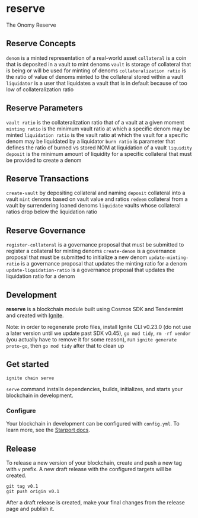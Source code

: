 # reserve

The Onomy Reserve

## Reserve Concepts

`denom` is a minted representation of a real-world asset
`collateral` is a coin that is deposited in a vault to mint denoms
`vault` is storage of collateral that is being or will be used for minting of denoms
`collateralization ratio` is the ratio of value of denoms minted to the collateral stored within a vault
`liquidator` is a user that liquidates a vault that is in default because of too low of collateralization ratio

## Reserve Parameters

`vault ratio` is the collateralization ratio that of a vault at a given moment
`minting ratio` is the minimum vault ratio at which a specific denom may be minted
`liquidation ratio` is the vault ratio at which the vault for a specific denom may be liquidated by a liquidator
`burn ratio` is parameter that defines the ratio of burned vs stored NOM at liquidation of a vault
`liquidity deposit` is the minimum amount of liquidity for a specific collateral that must be provided to create a denom

## Reserve Transactions

`create-vault` by depositing collateral and naming
`deposit` collateral into a vault
`mint` denoms based on vault value and ratios
`redeem` collateral from a vault by surrendering loaned denoms
`liquidate` vaults whose collateral ratios drop below the liquidation ratio

## Reserve Governance

`register-collateral` is a governance proposal that must be submitted to register a collateral for minting denoms
`create-denom` is a governance proposal that must be submitted to initialize a new denom
`update-minting-ratio` is a governance proposal that updates the minting ratio for a denom
`update-liquidation-ratio` is a governance proposal that updates the liquidation ratio for a denom

## Development

**reserve** is a blockchain module built using Cosmos SDK and Tendermint and created with [Ignite](https://github.com/ignite/cli).

Note: in order to regenerate proto files, install Ignite CLI v0.23.0 (do not use a later version until we update past SDK v0.45), `go mod tidy`, `rm -rf vendor` (you actually have to remove it for some reason), run `ignite generate proto-go`, then `go mod tidy` after that to clean up

## Get started

```
ignite chain serve
```

`serve` command installs dependencies, builds, initializes, and starts your blockchain in development.

### Configure

Your blockchain in development can be configured with `config.yml`. To learn more, see the [Starport docs](https://docs.starport.com).

## Release

To release a new version of your blockchain, create and push a new tag with `v` prefix. A new draft release with the configured targets will be created.

```
git tag v0.1
git push origin v0.1
```

After a draft release is created, make your final changes from the release page and publish it.